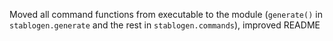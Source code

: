 Moved all command functions from executable to the module (`generate()` in `stablogen.generate` and the rest in `stablogen.commands`), improved README
